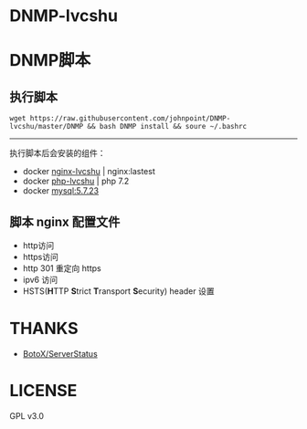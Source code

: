 # DNMP-lvcshu

# DNMP脚本

## 执行脚本

```
wget https://raw.githubusercontent.com/johnpoint/DNMP-lvcshu/master/DNMP && bash DNMP install && soure ~/.bashrc
```

- - -

执行脚本后会安装的组件：

- docker [nginx-lvcshu](https://cloud.docker.com/u/johnpoint/repository/docker/johnpoint/nginx-lvcshu) | nginx:lastest
- docker [php-lvcshu](https://cloud.docker.com/u/johnpoint/repository/docker/johnpoint/php-lvcshu) | php 7.2
- docker [mysql:5.7.23](https://hub.docker.com/_/mysql/scans/library/mysql/5.7.23)

## 脚本 nginx 配置文件

- http访问
- https访问
- http 301 重定向 https
- ipv6 访问
- HSTS(**H**TTP **S**trict **T**ransport **S**ecurity) header 设置

# THANKS

- [BotoX/ServerStatus](https://github.com/BotoX/ServerStatus)

# LICENSE

GPL v3.0